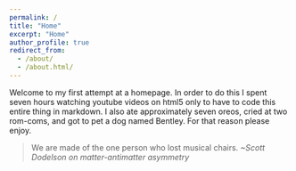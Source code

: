 ```yaml
---
permalink: /
title: "Home"
excerpt: "Home"
author_profile: true
redirect_from:
  - /about/
  - /about.html/
---
```

Welcome to my first attempt at a homepage. In order to do this I spent seven hours watching youtube videos on html5 only to have to code this entire thing in markdown. I also ate approximately seven oreos, cried at two rom-coms, and got to pet a dog named Bentley. For that reason please enjoy. 

> We are made of the one person who lost musical chairs.
*~Scott Dodelson on matter-antimatter asymmetry*
